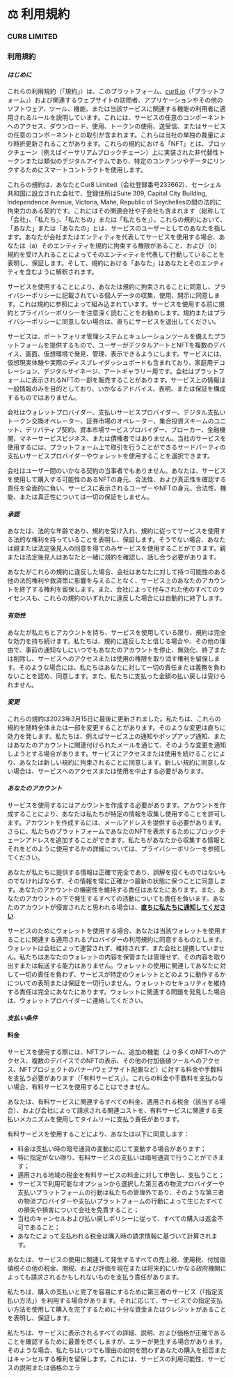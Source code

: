 # ⚖️ 利用規約

### CUR8 LIMITED

### 利用規約

#### _はじめに_

これらの利用規約（「規約」）は、このプラットフォーム、[cur8.io](https://cur8.io/)（「プラットフォーム」）および関連するウェブサイトの訪問者、アプリケーションやその他のソフトウェア、ツール、機能、または当該サービスに関連する機能の利用者に適用されるルールを説明しています。これには、サービスの任意のコンポーネントへのアクセス、ダウンロード、使用、トークンの使用、送受信、またはサービスの任意のコンポーネントとの取引が含まれます。これらは当社の単独の裁量により時折更新されることがあります。これらの規約における「NFT」とは、ブロックチェーン（例えばイーサリアムブロックチェーン）上に実装された非代替性トークンまたは類似のデジタルアイテムであり、特定のコンテンツやデータにリンクするためにスマートコントラクトを使用します。

これらの規約は、あなたとCur8 Limited（会社登録番号233662）、セーシェル共和国に設立された会社で、登録住所はSuite 309, Capital City Building, Independence Avenue, Victoria, Mahe, Republic of Seychellesの間の法的に拘束力のある契約です。これにはその関連会社や子会社も含まれます（総称して「会社」、「私たち」、「私たちの」または「私たちを」）。これらの規約において、「あなた」または「あなたの」とは、サービスのユーザーとしてのあなたを指します。あなたが会社またはエンティティを代表してサービスを使用する場合、あなたは（a）そのエンティティを規約に拘束する権限があること、および（b）規約を受け入れることによってそのエンティティを代表して行動していることを表明し、保証します。そして、規約における「あなた」はあなたとそのエンティティを含むように解釈されます。

サービスを使用することにより、あなたは規約に拘束されることに同意し、プライバシーポリシーに記載されている個人データの収集、使用、開示に同意します。これは規約に参照によって組み込まれています。サービスを使用する前に規約とプライバシーポリシーを注意深く読むことをお勧めします。規約またはプライバシーポリシーに同意しない場合は、直ちにサービスを退出してください。

サービスは、ポートフォリオ管理システムとキュレーションツールを備えたプラットフォームを提供するもので、ユーザーがデジタルアートとNFTを複数のデバイス、画面、仮想環境で発見、管理、表示できるようにします。サービスには、仮想現実体験や実際のディスプレイダッシュボードも含まれており、家庭用デコレーション、デジタルサイネージ、アートギャラリー用です。会社はプラットフォームに表示されるNFTの一部を販売することがあります。サービス上の情報は一般情報のみを目的としており、いかなるアドバイス、表明、または保証を構成するものではありません。

会社はウォレットプロバイダー、支払いサービスプロバイダー、デジタル支払いトークン交換オペレーター、証券市場のオペレーター、集合投資スキームのユニット、デリバティブ契約、資本市場サービスプロバイダー、ブローカー、金融機関、マネーサービスビジネス、または債権者ではありません。当社のサービスを使用するには、プラットフォーム上で取引を行うことができるサードパーティの支払いサービスプロバイダーやウォレットを使用することを選択できます。

会社はユーザー間のいかなる契約の当事者でもありません。あなたは、サービスを使用して購入する可能性のあるNFTの身元、合法性、および真正性を確認する責任を全面的に負い、サービスに表示されるユーザーやNFTの身元、合法性、機能、または真正性については一切の保証をしません。

#### _承認_

あなたは、法的な年齢であり、規約を受け入れ、規約に従ってサービスを使用する法的な権利を持っていることを表明し、保証します。そうでない場合、あなたは親または法定後見人の同意を得てのみサービスを使用することができます。親または法定後見人はあなたと一緒に規約を確認し、話し合う必要があります。

あなたがこれらの規約に違反した場合、会社はあなたに対して持つ可能性のある他の法的権利や救済策に影響を与えることなく、サービス上のあなたのアカウントを終了する権利を留保します。また、会社によって付与された他のすべてのライセンスも、これらの規約のいずれかに違反した場合には自動的に終了します。

#### _有効性_

あなたが私たちとアカウントを持ち、サービスを使用している限り、規約は完全な効力を持ち続けます。私たちは、規約に違反したと信じる場合や、その他の理由で、事前の通知なしにいつでもあなたのアカウントを停止、無効化、終了または削除し、サービスへのアクセスまたは使用の権限を取り消す権利を留保します。そのような場合には、私たちはあなたに対して一切の責任または義務を負わないことを認め、同意します。また、私たちに支払った金額の払い戻しは受けられません。

#### _変更_

これらの規約は2023年3月15日に最後に更新されました。私たちは、これらの規約を随時全体または一部を変更することがあります。そのような変更は直ちに効力を発します。私たちは、例えばサービス上の通知やポップアップ通知、またはあなたのアカウントに関連付けられたメールを通じて、そのような変更を通知しようとする場合があります。サービスにアクセスまたは使用を続けることにより、あなたは新しい規約に拘束されることに同意します。新しい規約に同意しない場合は、サービスへのアクセスまたは使用を中止する必要があります。

#### _あなたのアカウント_

サービスを使用するにはアカウントを作成する必要があります。アカウントを作成することにより、あなたは私たちが特定の情報を収集し使用することを許可します。アカウントを作成するには、メールアドレスを提供する必要があります。さらに、私たちのプラットフォームであなたのNFTを表示するためにブロックチェーンアドレスを追加することができます。私たちがあなたから収集する情報とそれをどのように使用するかの詳細については、プライバシーポリシーを参照してください。

あなたが私たちに提供する情報は正確で完全であり、誤解を招くものではないものでなければならず、その情報を常に正確かつ最新の状態に保つことに同意します。あなたのアカウントの機密性を維持する責任はあなたにあります。また、あなたのアカウントの下で発生するすべての活動についても責任を負います。あなたのアカウントが侵害されたと思われる場合は、[**直ちに私たちに通知してください**](mailto:support@cur8.io).

サービスのためにウォレットを使用する場合、あなたは当該ウォレットを使用することに関連する適用されるプロバイダーの利用規約に同意するものとします。ウォレットは会社によって運営されず、維持されず、また会社と提携していません。私たちはあなたのウォレットの内容を保管または管理せず、その内容を取り出すまたは転送する能力はありません。ウォレットの使用に関連してあなたに対して一切の責任を負わず、サービスが特定のウォレットとどのように動作するかについての表明または保証を一切行いません。ウォレットのセキュリティを維持する責任は完全にあなたにあります。ウォレットに関連する問題を発見した場合は、ウォレットプロバイダーに連絡してください。

#### _支払い条件_

#### 料金

サービスを使用する際には、NFTフレーム、追加の機能（より多くのNFTへのアクセス、複数のデバイスでのNFTの表示、その他の付加価値ツールへのアクセス、NFTプロジェクトのバナー/ウェブサイト配置など）に対する料金や手数料を支払う必要があります（「有料サービス」）。これらの料金や手数料を支払わない場合、有料サービスを使用することはできません。

あなたは、有料サービスに関連するすべての料金、適用される税金（該当する場合）、および会社によって請求される関連コストを、有料サービスに関連する支払いメカニズムを使用してタイムリーに支払う責任があります。

有料サービスを使用することにより、あなたは以下に同意します：

* 料金は支払い時の暗号通貨の変動に応じて変動する場合があります；
* 特に指定がない限り、有料サービスの支払いは暗号通貨で行うことができます；
* 適用される地域の税金を有料サービスの料金に対して申告し、支払うこと；
* サービスで利用可能なオプションから選択した第三者の物流プロバイダーや支払いプラットフォームの行動は私たちの管理外であり、そのような第三者の物流プロバイダーや支払いプラットフォームの行動によって生じたすべての損失や損害について会社を免責すること；
* 当社のキャンセルおよび払い戻しポリシーに従って、すべての購入は返金不可であること；
* あなたによって支払われる税金は購入時の請求情報に基づいて計算されます。

あなたは、サービスの使用に関連して発生するすべての売上税、使用税、付加価値税その他の税金、関税、および評価を現在または将来的にいかなる政府機関によっても請求されるかもしれないものを支払う責任があります。

私たちは、購入の支払いと完了を容易にするために第三者のサービス（「指定支払い方法」）を利用する場合があります。それに応じて、サービスでの指定支払い方法を使用して購入を完了するために十分な資金またはクレジットがあることを表明し、保証します。

私たちは、サービスに表示されるすべての詳細、説明、および価格が正確であることを確認するために最善を尽くしますが、エラーが発生する場合があります。そのような場合、私たちはいつでも理由の如何を問わずあなたの購入を拒否またはキャンセルする権利を留保します。これには、サービスの利用可能性、サービスの説明または価格のエラ